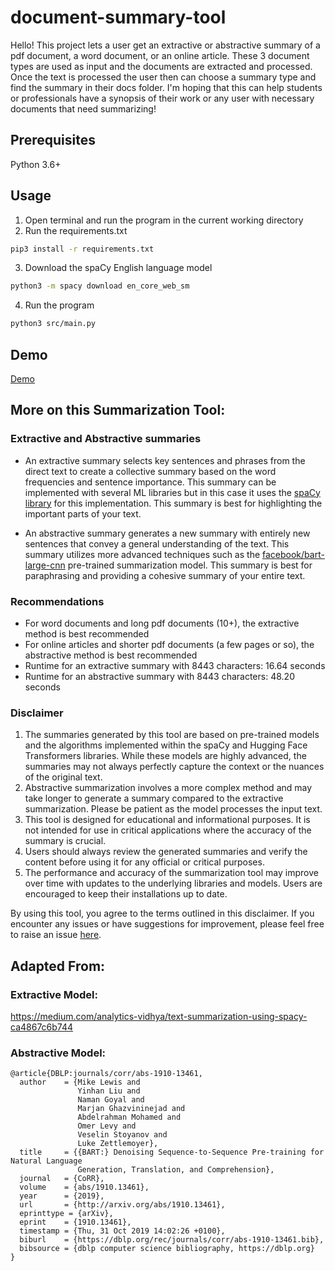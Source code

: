 # document-summary-tool

Hello! This project lets a user get an extractive or abstractive summary of a pdf document, a word document, or an online article. These 3 document types are used as input and the documents are extracted and processed. Once the text is processed the user then can choose a summary type and find the summary in their docs folder. I'm hoping that this can help students or professionals have a synopsis of their work or any user with necessary documents that need summarizing!

## Prerequisites
Python 3.6+
## Usage
1. Open terminal and run the program in the current working directory
2. Run the requirements.txt
```bash
pip3 install -r requirements.txt
```
3. Download the spaCy English language model
```bash
python3 -m spacy download en_core_web_sm
```
4. Run the program
```bash
python3 src/main.py
```
## Demo
[Demo](https://youtu.be/hg0YrOxvaRA)
## More on this Summarization Tool:
### Extractive and Abstractive summaries
- An extractive summary selects key sentences and phrases from the direct text to create a collective summary based on the word frequencies and sentence importance. This summary can be implemented with several ML libraries but in this case it uses the [spaCy library](https://spacy.io/) for this implementation. This summary is best for highlighting the important parts of your text.

- An abstractive summary generates a new summary with entirely new sentences that convey a general understanding of the text. This summary utilizes more advanced techniques such as the [facebook/bart-large-cnn](https://huggingface.co/facebook/bart-large-cnn) pre-trained summarization model. This summary is best for paraphrasing and providing a cohesive summary of your entire text.

### Recommendations
- For word documents and long pdf documents (10+), the extractive method is best recommended
- For online articles and shorter pdf documents (a few pages or so), the abstractive method is best recommended
- Runtime for an extractive summary with 8443 characters: 16.64 seconds
- Runtime for an abstractive summary with 8443 characters: 48.20 seconds

### Disclaimer
1. The summaries generated by this tool are based on pre-trained models and the algorithms implemented within the spaCy and Hugging Face Transformers libraries. While these models are highly advanced, the summaries may not always perfectly capture the context or the nuances of the original text.
2. Abstractive summarization involves a more complex method and may take longer to generate a summary compared to the extractive summarization. Please be patient as the model processes the input text.
3. This tool is designed for educational and informational purposes. It is not intended for use in critical applications where the accuracy of the summary is crucial.
4. Users should always review the generated summaries and verify the content before using it for any official or critical purposes.
5. The performance and accuracy of the summarization tool may improve over time with updates to the underlying libraries and models. Users are encouraged to keep their installations up to date.

By using this tool, you agree to the terms outlined in this disclaimer. If you encounter any issues or have suggestions for improvement, please feel free to raise an issue [here](https://github.com/ablake12/doc-summary-tool/issues).

## Adapted From:
### Extractive Model:
https://medium.com/analytics-vidhya/text-summarization-using-spacy-ca4867c6b744
### Abstractive Model:
```
@article{DBLP:journals/corr/abs-1910-13461,
  author    = {Mike Lewis and
               Yinhan Liu and
               Naman Goyal and
               Marjan Ghazvininejad and
               Abdelrahman Mohamed and
               Omer Levy and
               Veselin Stoyanov and
               Luke Zettlemoyer},
  title     = {{BART:} Denoising Sequence-to-Sequence Pre-training for Natural Language
               Generation, Translation, and Comprehension},
  journal   = {CoRR},
  volume    = {abs/1910.13461},
  year      = {2019},
  url       = {http://arxiv.org/abs/1910.13461},
  eprinttype = {arXiv},
  eprint    = {1910.13461},
  timestamp = {Thu, 31 Oct 2019 14:02:26 +0100},
  biburl    = {https://dblp.org/rec/journals/corr/abs-1910-13461.bib},
  bibsource = {dblp computer science bibliography, https://dblp.org}
}
```
